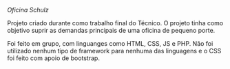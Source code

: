 *Oficina Schulz*

Projeto criado durante como trabalho final do Técnico. O projeto tinha como objetivo suprir as demandas principais de uma oficina de pequeno porte. 

Foi feito em grupo, com linguanges como HTML, CSS, JS e PHP. Não foi utilizado nenhum tipo de framework para nenhuma das linguagens e o CSS foi feito com apoio de bootstrap.
